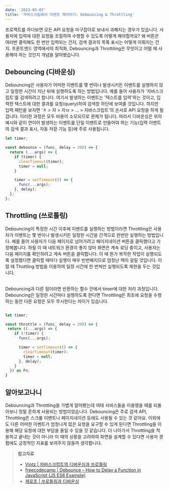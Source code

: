 ```yaml
---
date: '2023-03-07'
title: '자바스크립에서 이벤트 제어하기: Debouncing & Throttling'
---
```


프로젝트를 하다보면 모든 API 요청을 마구잡이로 보내서 과해지는 경우가 있습니다.
사용자에 입력에 대한 요청을 조절하여 수행할 수 있도록 어떻게 해야할까요?
왜 버튼은 여러번 클릭해도 한 번만 입력되는 건지, 검색 결과의 목록 표시는 어떻게 이뤄지는 건지.
프론트엔드 영역에서의 최적화, Debouncing과 Throttiling은 무엇이고 어떨 때 사용해야 하는 것인지 개념을 알아봤습니다.

## Debouncing (디바운싱)

Debouncing은 사용자가 어떠한 이벤트를 몇 번이나 발생시키든 이벤트를 실행하지 않고 일정한 시간이 지난 뒤에 실행하도록 하는 방법입니다.
예를 들어 사용자가 '자바스크립트'를 검색하려고 합니다. 여기서 발생하는 이벤트는 '텍스트를 입력'하는 것이고, 입력한 텍스트에 대한 결과를 요청(query)하여 검색창 하단에 보여줄 것입니다. 하지만 입력 패턴을 보자면 'ㅈ > 자 > 자ㅂ > ... > 자바스크립트'의 순서로 API 요청을 하게 될겁니다. 이러한 과정은 모두 비용이 소모되므로 문제가 됩니다.
따라서 디바운싱은 위의 예시와 같이 연이어 발생하는 이벤트를 단일 이벤트로 만들어야 하는 기능(입력 이벤트의 검색 결과 표시, 자동 저장 기능 등)에 주로 사용됩니다.

```javascript
let timer;

const debounce = (func, delay = 200) => {
  return (...args) => {
    if (timer) {
      clearTimeout(timer);
      timer = null;
    }

    timer = setTimeout(() => {
      func(...args);
    }, delay);
  };
};
```

## Throttling (쓰로틀링)

Debouncing이 특정한 시간 이후에 이벤트를 실행하는 방법이라면 Throttling은 사용자가 이벤트는 몇 번이나 발생시키든 일정한 시간을 간격으로 한번만 실행하는 방법입니다.
예를 들어 사용자가 다음 페이지로 넘어가려고 페이지네이션 버튼을 클릭했다고 가정해봅니다. 하필 이 때 네트워크 환경이 좋지 않아 화면은 계속 로딩 중이고, 사용자는 다음 페이지를 확인하려고 계속 버튼을 클릭합니다. 이 때 뭔가 복작한 작업이 실행되도록 설정했다면 클릭할 때마다 실행이 매우 빈번해지므로 엄청난 렉이 걸릴 것입니다. 이럴 때 Thottling 방법을 이용하여 일정 시간에 한 번씩만 실행되도록 제한을 두는 것입니다.
<br>

<br>
Debouncing과 다른 점이라면 반환하는 함수 안에서 timer에 대한 처리 과정입니다. Debouncing은 일정한 시간마다 실행하도록 한다면 Throttling은 최초에 요청을 수행하는 동안 다른 요청은 모두 무시한다는 차이가 있습니다.

```javascript

let timer;

const throttle = (func, delay = 200) => {
 return ((...args) => {
    if (!timer) {
      func(...args);

      timer = setTimeout(() => {
        clearTimeout(timer);
        timer = null;
      }, delay);
    }
  }) as Fn;
}
```

## 알아보고나니

Debouncing과 Throttling을 가볍게 알아봤는데 여태 서비스들을 이용했을 때를 되돌아보니 정말 흔하게 사용되는 방법이었습니다. Debouncing은 주로 검색 API, Throttling은 스크롤 이벤트나 페이지네이션 등에도 사용될 수 있는 것 같아요. 이외에도 다른 어떠한 이벤트가 엄청나게 많은 요청을 요구할 수 있게 된다면 Throttling을 이용해 해당 요청에 대한 부담을 줄일 수 있을 것 같습니다. 더 나아가서 Throttling을 적용하고 끝내는 것이 아니라 이 때의 상황을 고려하여 화면을 설계할 수 있다면 사용자 경험에도 긍정적인 지표를 보여주지 않을까 생각합니다.

> **참고자료**
>
> - [Vintz | 자바스크립트의 디바운싱과 쓰로틀링](https://onlydev.tistory.com/151)
> - [freecodecamp | Debounce – How to Delay a Function in JavaScript (JS ES6 Example)](https://www.freecodecamp.org/news/javascript-debounce-example/)
> - [제로초 | 쓰로틀링과 디바운싱](https://www.zerocho.com/category/JavaScript/post/59a8e9cb15ac0000182794fa)
